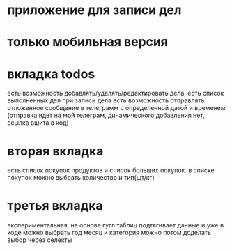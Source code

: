 # приложение для записи дел
# только мобильная версия

# вкладка todos
есть возможность добавлять/удалять/редактировать дела, есть список выполненных дел
при записи дела есть возможность отправлять отложенное сообщение в телеграмм с определенной датой и временем
(отправка идет на мой телеграм, динамического добавления нет, ссылка вшита в код)


# вторая вкладка
есть список покупок продуктов и список больших покупок.
в списке покупок можно выбрать количество и тип(шт/кг)


# третья вкладка
экспериментальная.
на основе гугл таблиц подтягивает данные и уже в коде можно выбрать год месяц и категория
можно потом доделать выбор через селекты 
